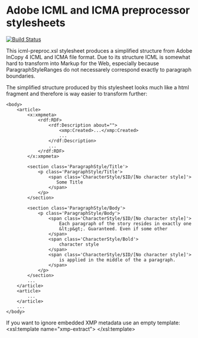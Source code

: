 Adobe ICML and ICMA preprocessor stylesheets
============================================

[![Build Status](https://travis-ci.org/znerol/Short-Story.svg?branch=master)](https://travis-ci.org/znerol/Short-Story)

This icml-preproc.xsl stylesheet produces a simplified structure from Adobe
InCopy 4 ICML and ICMA file format. Due to its structure ICML is somewhat hard
to transform into Markup for the Web, especially because ParagraphStyleRanges
do not necessarely correspond exactly to paragraph boundaries.

The simplified structure produced by this stylesheet looks much like a html
fragment and therefore is way easier to transform further:

    <body>
        <article>
            <x:xmpmeta>
                <rdf:RDF>
                    <rdf:Description about="">
                        <xmp:Created>...</xmp:Created>
                        ...
                    </rdf:Description>
                    ...
                </rdf:RDF>
            </x:xmpmeta>

            <section class='ParagraphStyle/Title'>
                <p class='ParagraphStyle/Title'>
                    <span class='CharacterStyle/$ID/[No character style]'>
                       Some Title
                    </span>
                </p>
            </section>

            <section class='ParagraphStyle/Body'>
                <p class='ParagraphStyle/Body'>
                    <span class='CharacterStyle/$ID/[No character style]'>
                        Each paragraph of the story resides in exactly one
                        &lt;p&gt;. Guaranteed. Even if some other
                    </span>
                    <span class='CharacterStyle/Bold'>
                        character style
                    </span>
                    <span class='CharacterStyle/$ID/[No character style]'>
                        is applied in the middle of the a paragraph.
                    </span>
                </p>
            </section>
            ...
        </article>
        <article>
            ...
        </article>
        ...
    </body>

If you want to ignore embedded XMP metadata use an empty template:
    <xsl:template name="xmp-extract">
    </xsl:template>
